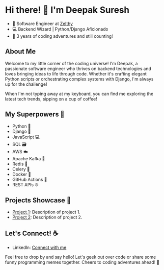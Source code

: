 # Hi there! 👋 I'm Deepak Suresh

- 🚀 Software Engineer at [Zelthy](https://www.zelthy.com/)
- 💻 Backend Wizard | Python/Django Aficionado
- 🌟 3 years of coding adventures and still counting!

## About Me

Welcome to my little corner of the coding universe! I'm Deepak, a passionate software engineer who thrives on backend technologies and loves bringing ideas to life through code. Whether it's crafting elegant Python scripts or orchestrating complex systems with Django, I'm always up for the challenge!

When I'm not typing away at my keyboard, you can find me exploring the latest tech trends, sipping on a cup of coffee!
## My Superpowers 💪

- Python 🐍
- Django 🎸
- JavaScript 💻
- SQL 🗃️
- AWS ☁️
- Apache Kafka 🚀
- Redis 🔄
- Celery 🌱
- Docker 🐳
- GitHub Actions 🏃
- REST APIs 🌐

## Projects Showcase 🚀

- [Project 1](link): Description of project 1.
- [Project 2](link): Description of project 2.

## Let's Connect! ☕

- LinkedIn: [Connect with me](https://www.linkedin.com/in/deepak-suresh-180435197/)

Feel free to drop by and say hello! Let's geek out over code or share some funny programming memes together. Cheers to coding adventures ahead! 🎉
